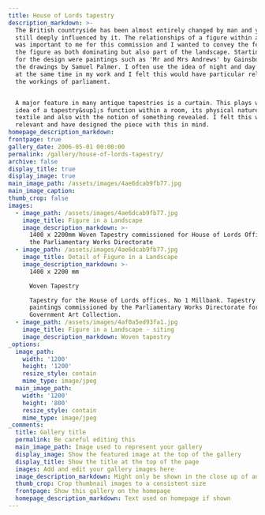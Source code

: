```yaml
---
title: House of Lords tapestry
description_markdown: >-
  The British countryside has been almost entirely changed by man and yet we are
  still deeply influenced by it. The relationships of a figure within a space
  was important to me for this commission and I wanted to convey the feeling of
  the figure as both dominating but also part of the landscape. Starting points
  for the design were paintings such as 'Mr and Mrs Andrews' by Gainsborough and
  the drawings by Samuel Palmer. I often use the idea of night and day existing
  at the same time in my work and I felt this would have particular relevance to
  the workings of parliament.


  A major feature in many antique tapestries is a curtain. This plays with the
  idea of a tapestry&sup1;s function within a room, its physical nature as a
  textile and also with the notion of something revealed. I felt this was also
  relevant and have designed the piece with this in mind.
homepage_description_markdown:
frontpage: true
gallery_date: 2006-05-01 00:00:00
permalink: /gallery/house-of-lords-tapestry/
archive: false
display_title: true
display_image: true
main_image_path: /assets/images/4ae6dcab9fb77.jpg
main_image_caption:
thumb_crop: false
images:
  - image_path: /assets/images/4ae6dcab9fb77.jpg
    image_title: Figure in a Landscape
    image_description_markdown: >-
      1400 x 2200mm Woven Tapestry commissioned for House of Lords Offices by
      the Parliamentary Works Directorate
  - image_path: /assets/images/4ae6dcab9fb77.jpg
    image_title: Detail of Figure in a Landscape
    image_description_markdown: >-
      1400 x 2200 mm

      Woven Tapestry

      Tapestry for the House of Lords offices. No 1 Millbank. Tapestry and
      paintings commissioned by the Parliamentary Works Directorate for the
      Government Art Collection.
  - image_path: /assets/images/4af0a5ed93fa1.jpg
    image_title: Figure in a Landscape - siting
    image_description_markdown: Woven tapestry
_options:
  image_path:
    width: '1200'
    height: '1200'
    resize_style: contain
    mime_type: image/jpeg
  main_image_path:
    width: '1200'
    height: '800'
    resize_style: contain
    mime_type: image/jpeg
_comments:
  title: Gallery title
  permalink: Be careful editing this
  main_image_path: Image used to represent your gallery
  display_image: Show the featured image at the top of the gallery
  display_title: Show the title at the top of the page
  images: Add and edit your gallery images here
  image_description_markdown: Might only be shown in the close up of an image
  thumb_crop: Crop thumbnail images to a consistent size
  frontpage: Show this gallery on the homepage
  homepage_description_markdown: Text used on homepage if shown
---
```



